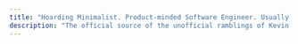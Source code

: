 ```yaml
---
title: "Hoarding Minimalist. Product-minded Software Engineer. Usually confused."
description: "The official source of the unofficial ramblings of Kevin Quinn."
---
```

